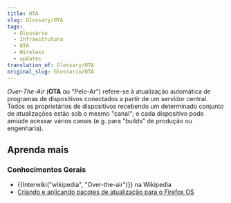 ```yaml
---
title: OTA
slug: Glossary/OTA
tags:
  - Glossário
  - Infraestrutura
  - OTA
  - Wireless
  - updates
translation_of: Glossary/OTA
original_slug: Glossario/OTA
---
```

_Over-The-Air_ (**OTA** ou "Pelo-Ar") refere-se à atualização automática de programas de dispositivos conectados a partir de um servidor central. Todos os proprietários de dispositivos recebendo um determinado conjunto de atualizações estão sob o mesmo "canal"; e cada dispositivo pode amiúde acessar vários canais (e.g. para "builds" de produção ou engenharia).

## Aprenda mais

### Conhecimentos Gerais

- {{Interwiki("wikipedia", "Over-the-air")}} na Wikipedia
- [Criando e aplicando pacotes de atualização para o Firefox OS](/pt-BR/Firefox_OS/Construindo_e_instalando_o_Firefox_OS/Criando_e_aplicando_pacotes_de_atualizacao_Firefox_OS)
